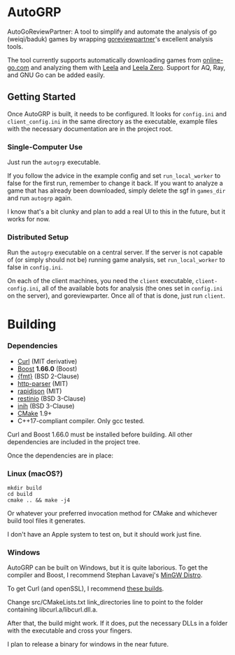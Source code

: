
AutoGRP
==========

AutoGoReviewPartner: A tool to simplify and automate the analysis of go
(weiqi/baduk) games by wrapping [goreviewpartner](https://github.com/pnprog/goreviewpartner)'s
excellent analysis tools.

The tool currently supports automatically downloading games from
[online-go.com]() and analyzing them with [Leela](https://www.sjeng.org/leela.html)
and [Leela Zero](https://github.com/gcp/leela-zero). Support for AQ, Ray, and
GNU Go can be added easily.

Getting Started
---------------
Once AutoGRP is built, it needs to be configured. It looks for `config.ini` and
`client_config.ini` in the same directory as the executable, example files
with the necessary documentation are in the project root.

### Single-Computer Use

Just run the `autogrp` executable.

If you follow the advice in the example
config and set `run_local_worker` to false for the first run, remember to
change it back. If you want to analyze a game that has already been downloaded,
simply delete the sgf in `games_dir` and run `autogrp` again.

I know that's a bit clunky and plan to add a real UI to this in the future,
but it works for now.

### Distributed Setup

Run the `autogrp` executable on a central server. If the server is not capable
of (or simply should not be) running game analysis, set `run_local_worker` to
false in `config.ini`.

On each of the client machines, you need the `client` executable,
`client-config.ini`, all of the available bots for analysis (the ones set in
`config.ini` on the server), and goreviewparter. Once all of that is done,
just run `client`.


Building
========

### Dependencies
* [Curl](https://curl.haxx.se/libcurl/) (MIT derivative)
* [Boost](http://www.boost.org/) **1.66.0** (Boost)
* [{fmt}](https://github.com/fmtlib/fmt) (BSD 2-Clause)
* [http-parser](https://github.com/nodejs/http-parser) (MIT)
* [rapidjson](https://github.com/Tencent/rapidjson) (MIT)
* [restinio](https://github.com/Stiffstream/restinio) (BSD 3-Clause)
* [inih](https://github.com/benhoyt/inih) (BSD 3-Clause)
* [CMake](https://cmake.org/) 1.9+
* C++17-compliant compiler. Only gcc tested.

Curl and Boost 1.66.0 must be installed before building. All other dependencies
are included in the project tree.

Once the dependencies are in place:

### Linux (macOS?)

```
mkdir build
cd build
cmake .. && make -j4
```

Or whatever your preferred invocation method for CMake and whichever build tool
files it generates.

I don't have an Apple system to test on, but it should work just fine.

### Windows

AutoGRP can be built on Windows, but it is quite laborious. To get the compiler
and Boost, I recommend Stephan Lavavej's [MinGW Distro](https://nuwen.net/mingw.html).

To get Curl (and openSSL), I recommend [these builds](https://github.com/vszakats/curl-for-win).

Change src/CMakeLists.txt link_directories line to point to the folder
containing libcurl.a/libcurl.dll.a.

After that, the build might work. If it does, put the necessary DLLs in a
folder with the executable and cross your fingers.

I plan to release a binary for windows in the near future.